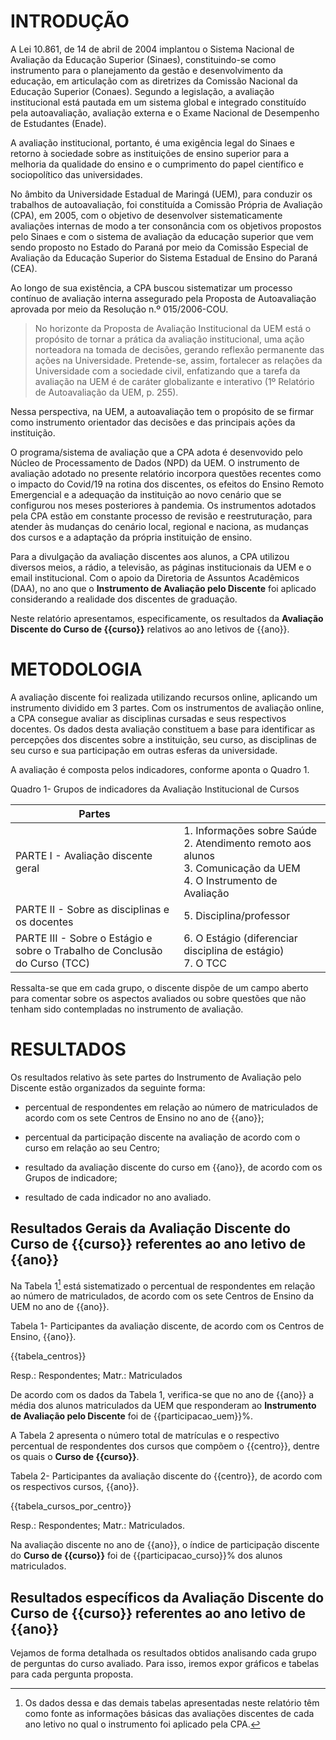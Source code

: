 # INTRODUÇÃO

A Lei 10.861, de 14 de abril de 2004 implantou o Sistema Nacional de Avaliação da Educação Superior (Sinaes), constituindo-se como instrumento para o planejamento da gestão e desenvolvimento da educação, em articulação com as diretrizes da Comissão Nacional da Educação Superior (Conaes). Segundo a legislação, a avaliação institucional está pautada em um sistema global e integrado constituído pela autoavaliação, avaliação externa e o Exame Nacional de Desempenho de Estudantes (Enade).

A avaliação institucional, portanto, é uma exigência legal do Sinaes e retorno à sociedade sobre as instituições de ensino superior para a melhoria da qualidade do ensino e o cumprimento do papel científico e sociopolítico das universidades.

No âmbito da Universidade Estadual de Maringá (UEM), para conduzir os trabalhos de autoavaliação, foi constituída a Comissão Própria de Avaliação (CPA), em 2005, com o objetivo de desenvolver sistematicamente avaliações internas de modo a ter consonância com os objetivos propostos pelo Sinaes e com o sistema de avaliação da educação superior que vem sendo proposto no Estado do Paraná por meio da Comissão Especial de Avaliação da Educação Superior do Sistema Estadual de Ensino do Paraná (CEA).

Ao longo de sua existência, a CPA buscou sistematizar um processo contínuo de avaliação interna assegurado pela Proposta de Autoavaliação aprovada por meio da Resolução n.º 015/2006-COU.

> No horizonte da Proposta de Avaliação Institucional da UEM está o propósito de tornar a prática da avaliação institucional, uma ação norteadora na tomada de decisões, gerando reflexão permanente das ações na Universidade. Pretende-se, assim, fortalecer as relações da Universidade com a sociedade civil, enfatizando que a tarefa da avaliação na UEM é de caráter globalizante e interativo (1º Relatório de Autoavaliação da UEM, p. 255).

Nessa perspectiva, na UEM, a autoavaliação tem o propósito de se firmar como instrumento orientador das decisões e das principais ações da instituição.

O programa/sistema de avaliação que a CPA adota é desenvovido pelo Núcleo de Processamento de Dados (NPD) da UEM. O instrumento de avaliação adotado no presente relatório incorpora questões recentes como o impacto do Covid/19 na rotina dos discentes, os efeitos do Ensino Remoto Emergencial e a adequação da instituição ao novo cenário que se configurou nos meses posteriores à pandemia. Os instrumentos adotados pela CPA estão em constante processo de revisão e reestruturação, para atender às mudanças do cenário local, regional e naciona, as mudanças dos cursos e a adaptação da própria instituição de ensino.

Para a divulgação da avaliação discentes aos alunos, a CPA utilizou diversos meios, a rádio, a televisão, as páginas institucionais da UEM e o email institucional. Com o apoio da Diretoria de Assuntos Acadêmicos (DAA), no ano que o **Instrumento de Avaliação pelo Discente** foi aplicado considerando a realidade dos discentes de graduação.

Neste relatório apresentamos, especificamente, os resultados da **Avaliação Discente do Curso de {{curso}}** relativos ao ano letivos de {{ano}}.

# METODOLOGIA

A avaliação discente foi realizada utilizando recursos online, aplicando um instrumento dividido em 3 partes. Com os instrumentos de avaliação online, a CPA consegue avaliar as disciplinas cursadas e seus respectivos docentes. Os dados desta avaliação constituem a base para identificar as percepções dos discentes sobre a instituição, seu curso, as disciplinas de seu curso e sua participação em outras esferas da universidade.

A avaliação é composta pelos indicadores, conforme aponta o Quadro 1.

Quadro 1- Grupos de indicadores da Avaliação Institucional de Cursos

| Partes | |
|----------------------------------------------------------------------------|-----------------------------------------------------------------------------------------------------------------------------|
| PARTE I - Avaliação discente geral                                         | 1. Informações sobre Saúde <br>2. Atendimento remoto aos alunos <br>3. Comunicação da UEM <br>4. O Instrumento de Avaliação |
| PARTE II - Sobre as disciplinas e os docentes                              | 5. Disciplina/professor                                                                                                     |
| PARTE III - Sobre o Estágio e sobre o Trabalho de Conclusão do Curso (TCC) | 6. O Estágio (diferenciar disciplina de estágio)<br>7. O TCC                                                                |


Ressalta-se que em cada grupo, o discente dispõe de um campo aberto para comentar sobre os aspectos avaliados ou sobre questões que não tenham sido contempladas no instrumento de avaliação.

# RESULTADOS

Os resultados relativo às sete partes do Instrumento de Avaliação pelo Discente estão organizados da seguinte forma:

-   percentual de respondentes em relação ao número de matriculados de acordo com os sete Centros de Ensino no ano de {{ano}};

-   percentual da participação discente na avaliação de acordo com o curso em relação ao seu Centro;

-   resultado da avaliação discente do curso em {{ano}}, de acordo com os Grupos de indicadore;

-   resultado de cada indicador no ano avaliado.

## Resultados Gerais da Avaliação Discente do Curso de {{curso}} referentes ao ano letivo de {{ano}}

Na Tabela 1[^1] está sistematizado o percentual de respondentes em relação ao número de matriculados, de acordo com os sete Centros de Ensino da UEM no ano de {{ano}}.

Tabela 1- Participantes da avaliação discente, de acordo com os Centros de Ensino, {{ano}}.

{{tabela_centros}}

Resp.: Respondentes; Matr.: Matriculados

De acordo com os dados da Tabela 1, verifica-se que no ano de {{ano}} a média dos alunos matriculados da UEM que responderam ao **Instrumento de Avaliação pelo Discente** foi de {{participacao_uem}}%.

A Tabela 2 apresenta o número total de matrículas e o respectivo percentual de respondentes dos cursos que compõem o {{centro}}, dentre os quais o **Curso de {{curso}}**.

Tabela 2- Participantes da avaliação discente do {{centro}}, de acordo com os respectivos cursos, {{ano}}.

{{tabela_cursos_por_centro}} 

Resp.: Respondentes; Matr.: Matriculados.

Na avaliação discente no ano de {{ano}}, o índice de participação discente do **Curso de {{curso}}** foi de {{participacao_curso}}% dos alunos matriculados.

[^1]: Os dados dessa e das demais tabelas apresentadas neste relatório têm como fonte as informações básicas das avaliações discentes de cada ano letivo no qual o instrumento foi aplicado pela CPA.

## Resultados específicos da Avaliação Discente do Curso de {{curso}} referentes ao ano letivo de {{ano}}


Vejamos de forma detalhada os resultados obtidos analisando cada grupo de perguntas do curso avaliado. Para isso, iremos expor gráficos e tabelas para cada pergunta proposta. 
